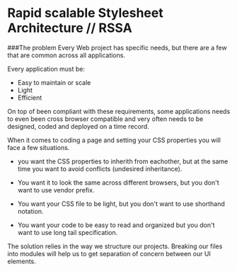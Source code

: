 # Rapid scalable Stylesheet Architecture // RSSA

###The problem
Every Web project has specific needs, but there are a few that are common across all applications.

Every application must be:

- Easy to maintain or scale
- Light
- Efficient

On top of been compliant with these requirements, some applications needs to even been cross 
browser compatible and very often needs to be designed, coded and deployed on a time record. 

When it comes to coding a page and setting your CSS properties you will face a few situations. 

- you want the CSS properties to inherith from eachother, but at the same time you want to avoid conflicts (undesired inheritance). 

- You want it to look the same across different browsers, but you don't want to use vendor prefix. 

- You want your CSS file to be light, but you don't want to use shorthand notation. 

- You want your code to be easy to read and organized but you don't want to use long tail specification. 

The solution relies in the way we structure our projects. Breaking our files into modules will help us to 
get separation of concern between our UI elements.

